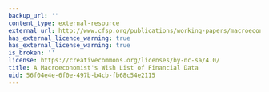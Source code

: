 ```yaml
---
backup_url: ''
content_type: external-resource
external_url: http://www.cfsp.org/publications/working-papers/macroeconomists-wish-list-financial-data#.Ui15Az_hc0k
has_external_licence_warning: true
has_external_license_warning: true
is_broken: ''
license: https://creativecommons.org/licenses/by-nc-sa/4.0/
title: A Macroeconomist's Wish List of Financial Data
uid: 56f04e4e-6f0e-497b-b4cb-fb68c54e2115
---
```

